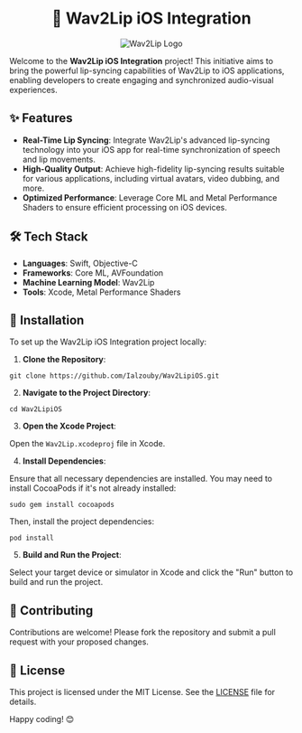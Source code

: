 <h1 align="center">🎤 Wav2Lip iOS Integration</h1>

<p align="center">
  <img src="https://media.giphy.com/media/3o7aD2saalBwwftBIY/giphy.gif" alt="Wav2Lip Logo">
</p>

<p>Welcome to the <strong>Wav2Lip iOS Integration</strong> project! This initiative aims to bring the powerful lip-syncing capabilities of Wav2Lip to iOS applications, enabling developers to create engaging and synchronized audio-visual experiences.</p>

<h2>✨ Features</h2>

<ul>
  <li><strong>Real-Time Lip Syncing</strong>: Integrate Wav2Lip's advanced lip-syncing technology into your iOS app for real-time synchronization of speech and lip movements.</li>
  <li><strong>High-Quality Output</strong>: Achieve high-fidelity lip-syncing results suitable for various applications, including virtual avatars, video dubbing, and more.</li>
  <li><strong>Optimized Performance</strong>: Leverage Core ML and Metal Performance Shaders to ensure efficient processing on iOS devices.</li>
</ul>

<h2>🛠️ Tech Stack</h2>

<ul>
  <li><strong>Languages</strong>: Swift, Objective-C</li>
  <li><strong>Frameworks</strong>: Core ML, AVFoundation</li>
  <li><strong>Machine Learning Model</strong>: Wav2Lip</li>
  <li><strong>Tools</strong>: Xcode, Metal Performance Shaders</li>
</ul>

<h2>🚀 Installation</h2>

<p>To set up the Wav2Lip iOS Integration project locally:</p>

<ol>
  <li><strong>Clone the Repository</strong>:</li>
</ol>

<pre><code>git clone https://github.com/Ialzouby/Wav2LipiOS.git
</code></pre>

<ol start="2">
  <li><strong>Navigate to the Project Directory</strong>:</li>
</ol>

<pre><code>cd Wav2LipiOS
</code></pre>

<ol start="3">
  <li><strong>Open the Xcode Project</strong>:</li>
</ol>

<p>Open the <code>Wav2Lip.xcodeproj</code> file in Xcode.</p>

<ol start="4">
  <li><strong>Install Dependencies</strong>:</li>
</ol>

<p>Ensure that all necessary dependencies are installed. You may need to install CocoaPods if it's not already installed:</p>

<pre><code>sudo gem install cocoapods
</code></pre>

<p>Then, install the project dependencies:</p>

<pre><code>pod install
</code></pre>

<ol start="5">
  <li><strong>Build and Run the Project</strong>:</li>
</ol>

<p>Select your target device or simulator in Xcode and click the "Run" button to build and run the project.</p>

<h2>🤝 Contributing</h2>

<p>Contributions are welcome! Please fork the repository and submit a pull request with your proposed changes.</p>

<h2>📄 License</h2>

<p>This project is licensed under the MIT License. See the <a href="LICENSE">LICENSE</a> file for details.</p>

<p>Happy coding! 😊</p>

